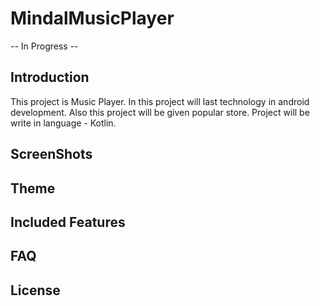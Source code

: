 # MindalMusicPlayer
-- In Progress -- 



## Introduction
This project is Music Player. In this project will last technology in android development.
Also this project will be given popular store. Project will be write in language - Kotlin.

## ScreenShots

## Theme

## Included Features

## FAQ

## License
